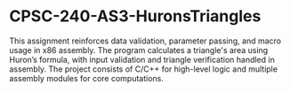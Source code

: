 # CPSC-240-AS3-HuronsTriangles
This assignment reinforces data validation, parameter passing, and macro usage in x86 assembly. The program calculates a triangle's area using Huron’s formula, with input validation and triangle verification handled in assembly. The project consists of C/C++ for high-level logic and multiple assembly modules for core computations.
